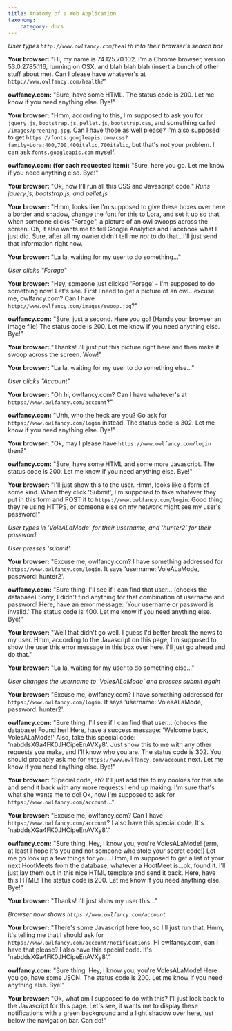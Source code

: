 ```yaml
---
title: Anatomy of a Web Application
taxonomy:
    category: docs
---
```


*User types `http://www.owlfancy.com/health` into their browser's search bar*

**Your browser:** "Hi, my name is 74.125.70.102.  I'm a Chrome browser, version 53.0.2785.116, running on OSX, and blah blah blah (insert a bunch of other stuff about me).  Can I please have whatever's at `http://www.owlfancy.com/health`?"

**owlfancy.com:** "Sure, have some HTML.  The status code is 200.  Let me know if you need anything else.  Bye!"

**Your browser:** "Hmm, according to this, I'm supposed to ask you for `jquery.js`, `bootstrap.js`, `pellet.js`, `bootstrap.css`, and something called `/images/preening.jpg`.  Can I have those as well please?  I'm also supposed to get `https://fonts.googleapis.com/css?family=Lora:400,700,400italic,700italic`, but that's not your problem.  I can ask `fonts.googleapis.com` myself.

**owlfancy.com: (for each requested item):** "Sure, here you go.  Let me know if you need anything else.  Bye!"

**Your browser:** "Ok, now I'll run all this CSS and Javascript code."  *Runs jquery.js, bootstrap.js, and pellet.js*

**Your browser:** "Hmm, looks like I'm supposed to give these boxes over here a border and shadow, change the font for this to Lora, and set it up so that when someone clicks "Forage", a picture of an owl swoops across the screen.  Oh, it also wants me to tell Google Analytics and Facebook what I just did.  Sure, after all my owner didn't tell me *not* to do that...I'll just send that information right now.

**Your browser:** "La la, waiting for my user to do something..."

*User clicks "Forage"*

**Your browser:** "Hey, someone just clicked 'Forage' - I'm supposed to do something now!  Let's see.  First I need to get a picture of an owl...excuse me, owlfancy.com?  Can I have `http://www.owlfancy.com/images/swoop.jpg`?"

**owlfancy.com:** "Sure, just a second.  Here you go! (Hands your browser an image file) The status code is 200.  Let me know if you need anything else.  Bye!"

**Your browser:** "Thanks!  I'll just put this picture right here and then make it swoop across the screen.  Wow!"

**Your browser:** "La la, waiting for my user to do something else..."

*User clicks "Account"*

**Your browser:** "Oh hi, owlfancy.com?  Can I have whatever's at `https://www.owlfancy.com/account`?"

**owlfancy.com:** "Uhh, who the heck are you?  Go ask for `https://www.owlfancy.com/login` instead.  The status code is 302.  Let me know if you need anything else.  Bye!"

**Your browser:** "Ok, may I please have `https://www.owlfancy.com/login` then?"

**owlfancy.com:** "Sure, have some HTML and some more Javascript.  The status code is 200.  Let me know if you need anything else.  Bye!"

**Your browser:** "I'll just show this to the user.  Hmm, looks like a form of some kind.  When they click 'Submit', I'm supposed to take whatever they put in this form and POST it to `https://www.owlfancy.com/login`.  Good thing they're using HTTPS, or someone else on my network might see my user's password!"

*User types in 'VoleALaMode' for their username, and 'hunter2' for their password.*

*User presses 'submit'.*

**Your browser:** "Excuse me, owlfancy.com?  I have something addressed for `https://www.owlfancy.com/login`.  It says 'username: VoleALaMode, password: hunter2'.

**owlfancy.com:** "Sure thing, I'll see if I can find that user... (checks the database) Sorry, I didn't find anything for that combination of username and password!  Here, have an error message: 'Your username or password is invalid.'  The status code is 400.  Let me know if you need anything else.  Bye!"

**Your browser:** "Well that didn't go well.  I guess I'd better break the news to my user.  Hmm, according to the Javascript on this page, I'm supposed to show the user this error message in this box over here.  I'll just go ahead and do that."

**Your browser:** "La la, waiting for my user to do something else..."

*User changes the username to 'Vole**s**ALaMode' and presses submit again*

**Your browser:** "Excuse me, owlfancy.com?  I have something addressed for `https://www.owlfancy.com/login`.  It says 'username: VolesALaMode, password: hunter2'.

**owlfancy.com:** "Sure thing, I'll see if I can find that user... (checks the database) Found her!  Here, have a success message: 'Welcome back, VolesALaMode!' Also, take this special code: 'nabddsXGa4FK0JHCipeEnAVXy8'.  Just show this to me with any other requests you make, and I'll know who you are. The status code is 302.  You should probably ask me for `https://www.owlfancy.com/account` next.  Let me know if you need anything else.  Bye!"

**Your browser:** "Special code, eh?  I'll just add this to my cookies for this site and send it back with any more requests I end up making.  I'm sure that's what she wants me to do!  Ok, now I'm supposed to ask for `https://www.owlfancy.com/account`..."

**Your browser:** "Excuse me, owlfancy.com?  Can I have `https://www.owlfancy.com/account`?  I also have this special code.  It's 'nabddsXGa4FK0JHCipeEnAVXy8'."

**owlfancy.com:** "Sure thing.  Hey, I know you, you're VolesALaMode!  (erm, at least I hope it's you and not someone who stole your secret code!)  Let me go look up a few things for you...Hmm, I'm supposed to get a list of your next HootMeets from the database, whatever a HootMeet is...ok, found it.  I'll just lay them out in this nice HTML template and send it back.  Here, have this HTML!  The status code is 200.  Let me know if you need anything else.  Bye!"

**Your browser:** "Thanks!  I'll just show my user this..."

*Browser now shows `https://www.owlfancy.com/account`*

**Your browser:** "There's some Javascript here too, so I'll just run that.  Hmm, it's telling me that I should ask for `https://www.owlfancy.com/account/notifications`.  Hi owlfancy.com, can I have that please?  I also have this special code.  It's 'nabddsXGa4FK0JHCipeEnAVXy8'."

**owlfancy.com:** "Sure thing.  Hey, I know you, you're VolesALaMode!  Here you go, have some JSON.  The status code is 200.  Let me know if you need anything else.  Bye!"

**Your browser:** "Ok, what am I supposed to do with this?  I'll just look back to the Javascript for this page.  Let's see, it wants me to display these notifications with a green background and a light shadow over here, just below the navigation bar.  Can do!"

